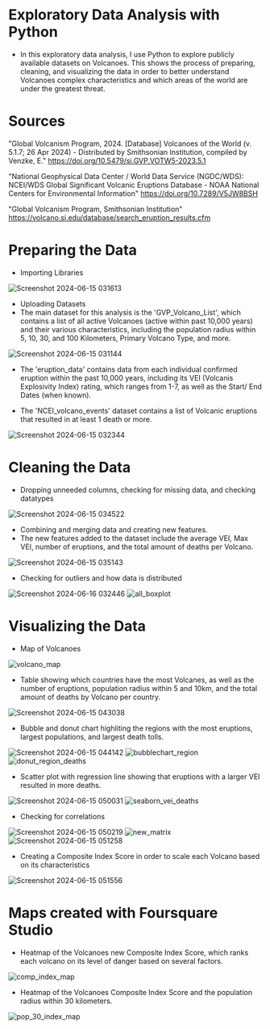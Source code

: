 # Exploratory Data Analysis with Python
-    In this exploratory data analysis, I use Python
    to explore publicly available datasets on Volcanoes. This shows the process of preparing,
    cleaning, and visualizing the data in order to better understand Volcanoes complex characteristics and which areas of the world are under the greatest threat.
    
# Sources
"Global Volcanism Program, 2024. [Database] Volcanoes of the World (v. 5.1.7; 26 Apr 2024) -
Distributed by Smithsonian Institution, compiled by Venzke, E." https://doi.org/10.5479/si.GVP.VOTW5-2023.5.1

"National Geophysical Data Center / World Data Service (NGDC/WDS): NCEI/WDS Global Significant Volcanic Eruptions Database -
NOAA National Centers for Environmental Information" https://doi.org/10.7289/V5JW8BSH

"Global Volcanism Program, Smithsonian Institution" https://volcano.si.edu/database/search_eruption_results.cfm

# Preparing the Data
- Importing Libraries
  
![Screenshot 2024-06-15 031613](https://github.com/Matteo2979/Volcano-Analysis/assets/105907530/f82c7bb0-1db3-4ce7-b6f6-27d73bae14ca)

- Uploading Datasets
- The main dataset for this analysis is the 'GVP_Volcano_List', which contains a list of all active Volcanoes (active within past 10,000 years) and their various characteristics, including the population radius within 5, 10, 30, and 100 Kilometers, Primary Volcano Type, and more.

![Screenshot 2024-06-15 031144](https://github.com/Matteo2979/Volcano-Analysis/assets/105907530/f862508a-a54e-4e3c-aeed-52f1c7e4563b)

- The 'eruption_data' contains data from each individual confirmed eruption within the past 10,000 years, including its VEI  (Volcanis Explosivity Index) rating, which ranges from 1-7, as well as the Start/ End Dates (when known).

- The 'NCEI_volcano_events' dataset contains a list of Volcanic eruptions that resulted in at least 1 death or more.


![Screenshot 2024-06-15 032344](https://github.com/Matteo2979/Volcano-Analysis/assets/105907530/f6d63a2a-b777-45d9-8bb4-a7ec61bfdcf2)

# Cleaning the Data
- Dropping  unneeded columns, checking for missing data, and checking datatypes

![Screenshot 2024-06-15 034522](https://github.com/Matteo2979/Volcano-Analysis/assets/105907530/cb805457-ad47-4e54-93c9-684252123119)

- Combining and merging data and creating new features.
- The new features added to the dataset include the average VEI, Max VEI, number of eruptions, and the total amount of deaths per Volcano.

![Screenshot 2024-06-15 035143](https://github.com/Matteo2979/Volcano-Analysis/assets/105907530/ad1ebc46-a7cb-447f-99c0-b0aa79877d8a)

- Checking for outliers and how data is distributed

![Screenshot 2024-06-16 032446](https://github.com/Matteo2979/Volcano-Analysis/assets/105907530/ec3dbea2-6088-491c-b4a5-99454138527a)
![all_boxplot](https://github.com/Matteo2979/Volcano-Analysis/assets/105907530/578c1e4e-e277-4ddb-8b96-348dd28d6bd3)

# Visualizing the Data
- Map of Volcanoes
  
![volcano_map](https://github.com/Matteo2979/Volcano-Analysis/assets/105907530/31edca9d-b9c3-40a9-9f53-aa55e02cf42d)

- Table showing which countries have the most Volcanes, as well as the number of eruptions, population radius within 5 and 10km, and the total amount of deaths by Volcano per country.

![Screenshot 2024-06-15 043038](https://github.com/Matteo2979/Volcano-Analysis/assets/105907530/0752c1fd-1c09-4a90-a79d-b29111ae96ba)

- Bubble and donut chart highliting the regions with the most eruptions, largest populations, and largest death tolls.

![Screenshot 2024-06-15 044142](https://github.com/Matteo2979/Volcano-Analysis/assets/105907530/ab85b2f2-9653-4cd3-9a71-cb771bdbbb9c)
![bubblechart_region](https://github.com/Matteo2979/Volcano-Analysis/assets/105907530/f098df99-77f3-4958-90b1-d2fa3b8a2699)
![donut_region_deaths](https://github.com/Matteo2979/Volcano-Analysis/assets/105907530/2ca18ce1-a977-4143-8cdc-4b6c4905e878)

- Scatter plot with regression line showing that eruptions with a larger VEI resulted in more deaths.

![Screenshot 2024-06-15 050031](https://github.com/Matteo2979/Volcano-Analysis/assets/105907530/a4a871c4-b044-4c74-8d4e-7e1f8e05bcc2)
![seaborn_vei_deaths](https://github.com/Matteo2979/Volcano-Analysis/assets/105907530/d9658678-440c-433b-9da3-ee719cb85f11)

- Checking for correlations

![Screenshot 2024-06-15 050219](https://github.com/Matteo2979/Volcano-Analysis/assets/105907530/c3d75e99-6b6d-40be-a78c-065f4a522344)
![new_matrix](https://github.com/Matteo2979/Volcano-Analysis/assets/105907530/ffc0ec40-4d2b-4fe8-8627-419e2b25667f)
![Screenshot 2024-06-15 051258](https://github.com/Matteo2979/Volcano-Analysis/assets/105907530/98c26929-64c4-4b1e-89b0-21bfde0bb1db)

- Creating a Composite Index Score in order to scale each Volcano based on its characteristics

![Screenshot 2024-06-15 051556](https://github.com/Matteo2979/Volcano-Analysis/assets/105907530/64ed3bd9-86bc-4490-8750-b97b11d18133)

# Maps created with Foursquare Studio 
- Heatmap of the Volcanoes new Composite Index Score, which ranks each volcano on its level of danger based on several factors. 
  
![comp_index_map](https://github.com/Matteo2979/Volcano-Analysis/assets/105907530/b94d7ad7-19be-4514-b039-7884f9f419c6)

- Heatmap of the Volcanoes Composite Index Score and the population radius within 30 kilometers.
  
![pop_30_index_map](https://github.com/Matteo2979/Volcano-Analysis/assets/105907530/607408ed-979a-4511-82e9-a5442d84ad6b)
